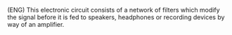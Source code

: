 (ENG) This electronic circuit consists of a network of filters which modify the signal before it is fed to speakers, headphones or recording devices by way of an amplifier.




